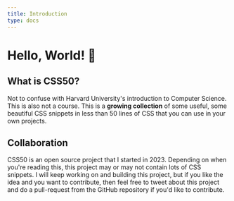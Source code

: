 ```yaml
---
title: Introduction
type: docs
---
```


# Hello, World! 👋


## What is CSS50?

Not to confuse with Harvard University's introduction to Computer Science. This is also not a course. This is a **growing collection** of some useful, some beautiful CSS snippets in less than 50 lines of CSS that you can use in your own projects. 



## Collaboration

CSS50 is an open source project that I started in 2023. Depending on when you're reading this, this project may or may not contain lots of CSS snippets. I will keep working on and building this project, but if you like the idea and you want to contribute, then feel free to tweet about this project and do a pull-request from the GitHub repository if you'd like to contribute.




